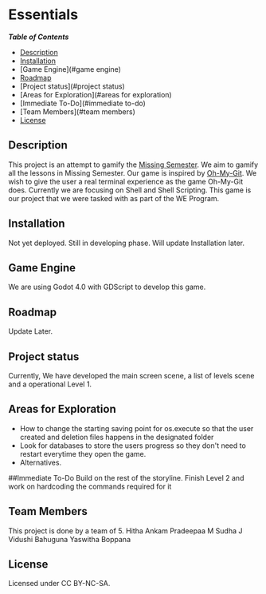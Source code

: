 # Essentials

***Table of Contents***

+ [Description](#description)
+ [Installation](#installation)
+ [Game Engine](#game engine)
+ [Roadmap](#roadmap)
+ [Project status](#project status)
+ [Areas for Exploration](#areas for exploration)
+ [Immediate To-Do](#immediate to-do)
+ [Team Members](#team members)
+ [License](#license)


## Description
This project is an attempt to gamify the [Missing Semester](https://missing.csail.mit.edu/). We aim to gamify all the lessons in Missing Semester.
Our game is inspired by [Oh-My-Git](https://ohmygit.org/). We wish to give the user a real terminal experience as the game Oh-My-Git does. 
Currently we are focusing on Shell and Shell Scripting.
This game is our project that we were tasked with as part of the WE Program.

## Installation
Not yet deployed. Still in developing phase. Will update Installation later.

## Game Engine
We are using Godot 4.0 with GDScript to develop this game.

## Roadmap
Update Later.

## Project status
Currently, We have developed the main screen scene, a list of levels scene and a operational Level 1.

## Areas for Exploration
- How to change the starting saving point for os.execute so that the user created and deletion files happens in the designated folder
- Look for databases to store the users progress so they don't need to restart everytime they open the game.
- Alternatives. 

##Immediate To-Do
Build on the rest of the storyline.
Finish Level 2 and work on hardcoding the commands required for it

## Team Members
This project is done by a team of 5.
Hitha Ankam
Pradeepaa M
Sudha J
Vidushi Bahuguna
Yaswitha Boppana

## License
Licensed under CC BY-NC-SA.
